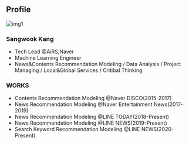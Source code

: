 ## Profile

![img1](https://avatars.githubusercontent.com/u/16659029?s=460&u=ff55d9711ecea357a02339206ba46cf67b067130&v=4)

### Sangwook Kang
- Tech Lead @AiRS,Naver
- Machine Learning Engineer
- News&Contents Recommendation Modeling / Data Analysis / Project Managing  / Local&Global Services / Critibal Thinking


### WORKS
* Contents Recommendation Modeling @Naver DISCO(2015-2017)
* News Recommendation Modeling @Naver Entertainment News(2017-2019)
* News Recommendation Modeling @LINE TODAY(2018-Present)
* News Recommendation Modeling @LINE NEWS(2019-Present)
* Search Keyword Recommendation Modeling @LINE NEWS(2020-Present)
